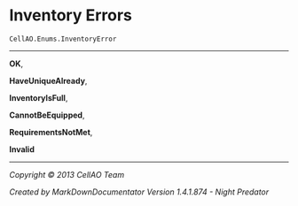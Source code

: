 # Inventory Errors #
`CellAO.Enums.InventoryError`  

----------


**OK**,

**HaveUniqueAlready**,

**InventoryIsFull**,

**CannotBeEquipped**,

**RequirementsNotMet**,

**Invalid**


----------

*Copyright © 2013 CellAO Team*

*Created by MarkDownDocumentator Version 1.4.1.874 - Night Predator*


